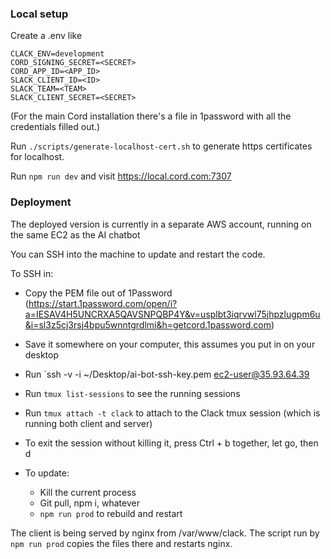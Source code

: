 ### Local setup

Create a .env like

```
CLACK_ENV=development
CORD_SIGNING_SECRET=<SECRET>
CORD_APP_ID=<APP_ID>
SLACK_CLIENT_ID=<ID>
SLACK_TEAM=<TEAM>
SLACK_CLIENT_SECRET=<SECRET>
```

(For the main Cord installation there's a file in 1password with all the credentials filled out.)

Run `./scripts/generate-localhost-cert.sh` to generate https certificates for localhost.

Run `npm run dev` and visit https://local.cord.com:7307

### Deployment

The deployed version is currently in a separate AWS account, running on the same EC2 as the AI chatbot

You can SSH into the machine to update and restart the code.  

To SSH in:
- Copy the PEM file out of 1Password
  (https://start.1password.com/open/i?a=IESAV4H5UNCRXA5QAVSNPQBP4Y&v=usplbt3iqrvwl75jhpzlugpm6u&i=sl3z5cj3rsj4bpu5wnntgrdlmi&h=getcord.1password.com)
- Save it somewhere on your computer, this assumes you put in on your desktop
- Run `ssh -v -i ~/Desktop/ai-bot-ssh-key.pem ec2-user@35.93.64.39
- Run `tmux list-sessions` to see the running sessions 
- Run `tmux attach -t clack` to attach to the Clack tmux session (which is running both client and server)
- To exit the session without killing it, press Ctrl + b together, let go, then d

- To update:
  - Kill the current process
  - Git pull, npm i, whatever
  - `npm run prod` to rebuild and restart

The client is being served by nginx from /var/www/clack.  The script run by `npm run prod`
copies the files there and restarts nginx.
